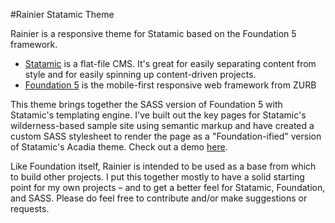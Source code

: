 #Rainier Statamic Theme

Rainier is a responsive theme for Statamic based on the Foundation 5 framework. 

* [Statamic](http://statamic.com/) is a flat-file CMS. It's great for easily separating content from style and for easily spinning up content-driven projects. 
* [Foundation 5](http://foundation.zurb.com/) is the mobile-first responsive web framework from ZURB

This theme brings together the SASS version of Foundation 5 with Statamic's templating engine. I've built out the key pages for Statamic's wilderness-based sample site using semantic markup and have created a custom SASS stylesheet to render the page as a "Foundation-ified" version of Statamic's Acadia theme. Check out a demo [here](http://rainier.andyfitzgerald.org).

Like Foundation itself, Rainier is intended to be used as a base from which to build other projects. I put this together mostly to have a solid starting point for my own projects – and to get a better feel for Statamic, Foundation, and SASS. Please do feel free to contribute and/or make suggestions or requests. 

